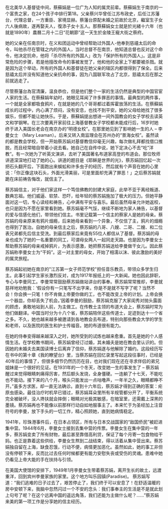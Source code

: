 在北美华人基督徒中间，蔡蘇娟是一位广为人知的属灵前辈。蔡蘇娟生于南京的一个富贵之家，在24个孩子中排行第18。父亲蔡兴华曾任江苏布政史，后任江苏藩台，代理总督，一方重臣、家境显赫。蔡藩台原配未婚之前故於北京，繼室生子女六人後病故，遂再娶夫人，復添子女十五人。那蔡蘇娟女士就是於光緒十六年（也就是1890年）農曆二月十二日“花朝節”这一天生於金陵王寵大街之蔡府。

她的父亲在任南京时，在义和团运动中曾经帮助过外国人-他奉到慈禧太后的命令，叫他杀尽在管辖之内的外国人，当时总督不在南京，他知道总督也反对这个命令，他决定抗命，他将「杀尽所有的外国人」改为「保护所有的外国人」。这是非常危险的步骤，若是他擅改命令的事被发觉了，他和他的全家上下都要被杀戮。就是因为这个举动，所有的外国人和基督徒在她父亲的辖区内都很得到了保全。后来慈禧太后并没有知道他父亲抗命的事，因为八国联军攻占了北京，慈禧太后在那之前就逃走了。

尽管蔡藩台為官清廉，温良恭俭，但是他们整个一家的生活仍然是典型的中国官宦人家的生活。在蔡蘇娟年幼时，她眼见耳闻了许多罪恶的事情。最典型的两件事，一个就是全家都吸食鸦片，在就是她的几个哥哥都过着挥霍放荡的生活。在蔡蘇娟成长的过程中，内心满了烦闷，没有安息，也找不到平安。她的父母给她找了很多娱乐，但都不能让她快乐。于是，蔡蘇娟提出想进一间外国教会的女子学校去读英文和学钢琴。在三次要离开家前往上海基督教女子学校都未能成行后，16岁时她终于进入美国长老会在南京办的“明德女校”。在那里她见到了影响她一生的人 – 李曼女士 （Mary Leaman）。后来又转入南监理会在苏州办的“景海女校”。虽然读的都是教会学校，但一开始蔡苏娟对基督教信仰毫无兴趣，每次做礼拜都找借口推脱，而且经常暗自带着小说去看。她自己在自传中说，她下定决心不去“吃”洋教“。有一次她为了听英文演讲，去听了美国著名布道家高登的布道会。那位牧师讲道深深地打动了她的心。讲道的题目是《耶稣是世界的光》，蔡苏娟回忆起一次把石头翻开后，下面跑出来蜈蚣和许多虫子的经历，然后就有个声音在她的心里说：「你正像这块石头，外面光滑美丽，可是里面却充满了罪恶！」之后蔡苏娟就跪在床前祷告悔改，就信主了。

蔡苏娟信主，对于他们家这样一个笃信佛教的封建大家庭，此举不亚于离经叛道、数典忘祖。他们威逼、软禁、恐吓，给年轻的蔡苏娟施加了极大的压力。但她平静面对这一切，专心读经和祷告，心中满有平安与喜乐。最后虽然母亲允许她返校，也只是因为不愿在家里看到她。蔡苏娟毫不气馁，继续不断地为家人祷告，以基督的爱与信感化他们，带领他们信主。书里记载第一个信主的蔡家人是她的母亲。蔡苏娟的母亲原来有鸦片烟瘾，后来她母亲看到一个异象，不仅信了主，鸦片的烟瘾也得到了医治。自她的母亲信主之后，蔡苏娟的八哥、八嫂、二哥、二嫂、和二位表兄弟都先后信主受洗。到最后蔡家后来竟有55位人都信从了基督。蔡苏娟的母亲也成为了她的一名重要的同工，可谓母女两人一起同走天路。也是因为李曼女士帮助蔡苏娟的母亲戒掉鸦片，为表示感激，她把蔡苏娟送给李曼做干女儿。因此蔡苏娟称李曼女士为“干妈”。这一对主里的母女，开始了相濡以沫、彼此激励的美好的属灵旅程。

蔡苏娟起初她在南京的"江苏第一女子师范学校"担任音乐教员，带领众多学生归主。此事引起学生家长激烈反对，成为1917年报纸上的一大新闻。她也因此辞职，专心与李曼同工。李曼常常鼓励蔡苏娟做站讲台的事奉。蔡苏娟常常推却，李曼就慈祥地劝勉我：‘假设你有一只笔写不出字来，你是不是就不写字了呢？当然不会！你会换一只笔！你不肯做上帝要你做的工，也不能改变上帝的计划。上帝会换一个器皿，你却丢失了机会。’因着李曼的鼓励，蔡苏娟克服了大家闺秀对抛头露面的顾虑，勇敢地站到人前，为主做工。在传教士主领的布道大会上，蔡苏娟时常为他们做翻译。中国当时分为十八个省，蔡苏娟陪伴这些传道士，足迹到达十一个省之多。不久，她也越来越多被邀请到各地教会去布道，特别向那些教会大学的学生和老师，以及医院的医生和护士传福音。她的布道很有能力。

在她的侍奉变得越来越深入之时，她所受到的试炼也越来愈重。首先是她的个人感情生活。在学校教书期间，蔡苏娟曾经订过婚，其未婚夫是她在教会里认识的。但因她的未婚夫去美国读博士后离弃了信仰，蔡苏娟遂与他解除了婚约。这段经历写在书中的第十章《我的瞭望台》里，当蔡苏娟在回忆录里写起这段往事时，已经是40年后的事情了，但很多细节仍然历历在目，也对我们现在还在寻求伴侣的弟兄姐妹是一个很好的见证。在1931年的一个冬天，改变她一生的事发生了 – 蔡苏娟醒过来觉得眼睛刺痛得厉害，然后额头发烧，全身僵硬。一连躺了十七天，不能吃也不能动。接下来的八个月，喉头只能发出一点咕噜声，一年半之久，眼睛都睁不开。”虽多方求医，却一直无法确诊。直到十六年后，蔡苏娟才得到正确的答案：疟原虫感染。最佳治疗时机早已错过，蔡苏娟耳朵里所有半规管都分开了，平衡系统完全被破坏，没人搀扶就会摔倒；眼睛对光极其敏感，在暗室里，还需戴上深黑的墨镜。蔡苏娟再也不能像以前那样行动自如地服事主了。本来忙于为圣经加上注音符号的李曼，放下手头的一切工作，精心照顾她，直到她病情稳定。

1941年，珍珠港事件后，在日本占领区，所有与日本交战国家的“敌国侨民”被赶进集中营。1944年6月，李曼女士接到去集中营的传票。李曼女生在集中营的一年多，蔡苏娟变卖了所有财物，最后甚至靠借高利贷，保证了每个月寄一包食物给干妈。也正是靠着这些供给，李曼女生熬到二战结束，得以活着从集中营出来。蔡苏娟独自留在上海，缺食忍饿，行动不便，病情更加恶化。虽然如此，她的事工非但没有停顿下来，反而比过去任何时候都更有能力安慰失丧或受伤的灵魂。患难中她仍看见上帝大能的手在扶持与引领。

在美国大使馆的安排下，1949年1月李曼女生带着蔡苏娟，离开生长的故土，远渡重洋，回到宾州李曼家族的家里。这个地方叫乐园镇(Paradise)。
蔡苏娟写道：“我们逃难的日子过去了，艰苦停止了，我们终于可以安息了！在舒适温暖的房中安顿下来，我脑中忽然闪过一个不安的念头：我们事奉主的生活是不是就此划上句号了呢？在这个远离中国的遥远角落，我们还能为主做什么呢？……”蔡苏娟来美的第一项工作是分享她的信主经历。








